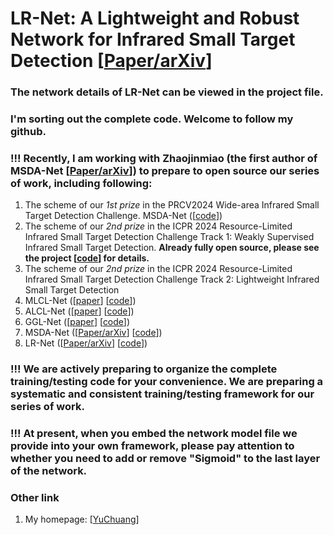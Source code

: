 # LR-Net: A Lightweight and Robust Network for Infrared Small Target Detection [[Paper/arXiv](https://arxiv.org/abs/2408.02780)]
### The network details of LR-Net can be viewed in the project file.  
### I'm sorting out the complete code. Welcome to follow my github.
### !!! Recently, I am working with Zhaojinmiao (the first author of MSDA-Net [[Paper/arXiv](https://arxiv.org/abs/2406.02037)]) to prepare to open source our series of work, including following:
1. The scheme of our *1st prize* in the PRCV2024 Wide-area Infrared Small Target Detection Challenge. MSDA-Net ([[code](https://github.com/YuChuang1205/MSDA-Net)]) 
2. The scheme of our *2nd prize* in the ICPR 2024 Resource-Limited Infrared Small Target Detection Challenge Track 1: Weakly Supervised Infrared Small Target Detection. **Already fully open source, please see the project [[code](https://github.com/YuChuang1205/Refined-IRSTD-Scheme-with-Single-Point-Supervision)] for details.**
3. The scheme of our *2nd prize* in the ICPR 2024 Resource-Limited Infrared Small Target Detection Challenge Track 2: Lightweight Infrared Small Target Detection
4. MLCL-Net ([[paper](https://doi.org/10.1016/j.infrared.2022.104107)] [[code](https://github.com/YuChuang1205/MLCL-Net)])   
5. ALCL-Net ([[paper](https://ieeexplore.ieee.org/document/9785618)] [[code](https://github.com/YuChuang1205/ALCL-Net)])  
6. GGL-Net ([[paper](https://ieeexplore.ieee.org/abstract/document/10230271)] [[code](https://github.com/YuChuang1205/MSDA-Net)])  
7. MSDA-Net ([[Paper/arXiv](https://arxiv.org/abs/2406.02037)] [[code](https://github.com/YuChuang1205/MSDA-Net)])    
8. LR-Net ([[Paper/arXiv](https://arxiv.org/abs/2408.02780)] [[code](https://github.com/YuChuang1205/LR-Net)])

### !!! We are actively preparing to organize the complete training/testing code for your convenience. We are preparing a systematic and consistent training/testing framework for our series of work.
### !!! At present, when you embed the network model file we provide into your own framework, please pay attention to whether you need to add or remove "Sigmoid" to the last layer of the network.

### Other link
1. My homepage: [[YuChuang](https://github.com/YuChuang1205)]
